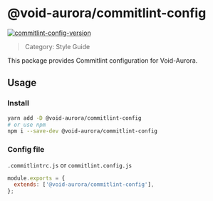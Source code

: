 # @void-aurora/commitlint-config

[commitlint-config-version]: https://img.shields.io/npm/v/@void-aurora/commitlint-config
[commitlint-config-npm]: https://www.npmjs.com/package/@void-aurora/commitlint-config

[![commitlint-config-version]][commitlint-config-npm]

> Category: Style Guide

This package provides Commitlint configuration for Void-Aurora.

## Usage

### Install

```sh
yarn add -D @void-aurora/commitlint-config
# or use npm
npm i --save-dev @void-aurora/commitlint-config
```

### Config file

`.commitlintrc.js` or `commitlint.config.js`

```js
module.exports = {
  extends: ['@void-aurora/commitlint-config'],
};
```

